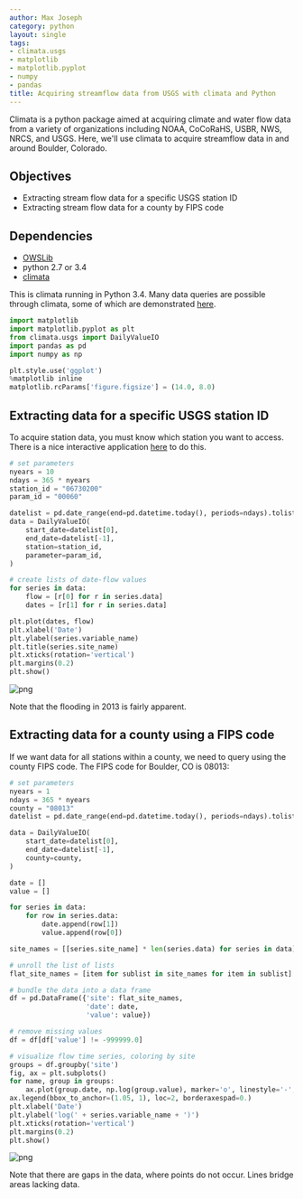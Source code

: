 ```yaml
---
author: Max Joseph
category: python
layout: single
tags:
- climata.usgs
- matplotlib
- matplotlib.pyplot
- numpy
- pandas
title: Acquiring streamflow data from USGS with climata and Python
---
```





Climata is a python package aimed at acquiring climate and water flow data from a variety of organizations including NOAA, CoCoRaHS, USBR, NWS, NRCS, and USGS. 
Here, we'll use climata to acquire streamflow data in and around Boulder, Colorado.

## Objectives

- Extracting stream flow data for a specific USGS station ID
- Extracting stream flow data for a county by FIPS code

## Dependencies


- [OWSLib](http://geopython.github.io/OWSLib/#installation)
- python 2.7 or 3.4
- [climata](https://github.com/heigeo/climata)

This is climata running in Python 3.4. 
Many data queries are possible through climata, some of which are demonstrated [here](http://climata.houstoneng.net/datarequests/).


```python
import matplotlib
import matplotlib.pyplot as plt
from climata.usgs import DailyValueIO
import pandas as pd
import numpy as np

plt.style.use('ggplot')
%matplotlib inline
matplotlib.rcParams['figure.figsize'] = (14.0, 8.0)
```

## Extracting data for a specific USGS station ID

To acquire station data, you must know which station you want to access. 
There is a nice interactive application [here](http://maps.waterdata.usgs.gov/mapper/) to do this. 


```python
# set parameters
nyears = 10
ndays = 365 * nyears
station_id = "06730200"
param_id = "00060"

datelist = pd.date_range(end=pd.datetime.today(), periods=ndays).tolist()
data = DailyValueIO(
    start_date=datelist[0],
    end_date=datelist[-1],
    station=station_id,
    parameter=param_id,
)
```


```python
# create lists of date-flow values
for series in data:
    flow = [r[0] for r in series.data]
    dates = [r[1] for r in series.data]
```


```python
plt.plot(dates, flow)
plt.xlabel('Date')
plt.ylabel(series.variable_name)
plt.title(series.site_name)
plt.xticks(rotation='vertical')
plt.margins(0.2)
plt.show()
```


![png](/images/2016-07-08-usgs-hydrology-python_5_0.png)


Note that the flooding in 2013 is fairly apparent.

## Extracting data for a county using a FIPS code

If we want data for all stations within a county, we need to query using the county FIPS code. 
The FIPS code for Boulder, CO is 08013:


```python
# set parameters
nyears = 1
ndays = 365 * nyears
county = "08013"
datelist = pd.date_range(end=pd.datetime.today(), periods=ndays).tolist()

data = DailyValueIO(
    start_date=datelist[0],
    end_date=datelist[-1],
    county=county,
)

date = []
value = []

for series in data:
    for row in series.data:
        date.append(row[1])
        value.append(row[0])
```


```python
site_names = [[series.site_name] * len(series.data) for series in data]

# unroll the list of lists
flat_site_names = [item for sublist in site_names for item in sublist]
```


```python
# bundle the data into a data frame
df = pd.DataFrame({'site': flat_site_names, 
                   'date': date, 
                   'value': value})

# remove missing values
df = df[df['value'] != -999999.0]
```


```python
# visualize flow time series, coloring by site
groups = df.groupby('site')
fig, ax = plt.subplots()
for name, group in groups:
    ax.plot(group.date, np.log(group.value), marker='o', linestyle='-', ms=2, label=name)
ax.legend(bbox_to_anchor=(1.05, 1), loc=2, borderaxespad=0.)
plt.xlabel('Date')
plt.ylabel('log(' + series.variable_name + ')')
plt.xticks(rotation='vertical')
plt.margins(0.2)
plt.show()
```


![png](/images/2016-07-08-usgs-hydrology-python_11_0.png)


Note that there are gaps in the data, where points do not occur. 
Lines bridge areas lacking data.